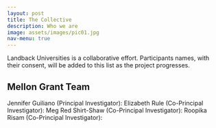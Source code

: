 ```yaml
---
layout: post
title: The Collective
description: Who we are
image: assets/images/pic01.jpg
nav-menu: true
---
```


Landback Universities is a collaborative effort. Participants names, with their consent, will be added to this list as the project progresses.

## Mellon Grant Team

Jennifer Guiliano (Principal Investigator):
Elizabeth Rule (Co-Principal Investigator):
Meg Red Shirt-Shaw (Co-Principal Investigator):
Roopika Risam (Co-Principal Investigator):
